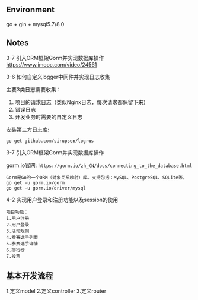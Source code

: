 ## Environment

go + gin + mysql5.7/8.0

## Notes

3-7 引入ORM框架Gorm并实现数据库操作 https://www.imooc.com/video/24561

3-6 如何自定义logger中间件并实现日志收集

主要3类日志需要收集：
1. 项目的请求日志（类似Nginx日志，每次请求都保留下来）
2. 错误日志
3. 开发业务时需要的自定义日志

安装第三方日志库:
```
go get github.com/sirupsen/logrus
```

3-7 引入ORM框架Gorm并实现数据库操作

gorm.io官网: `https://gorm.io/zh_CN/docs/connecting_to_the_database.html`

```
Gorm是Go的一个ORM（对象关系映射）库。支持包括：MySQL、PostgreSQL、SQLite等。
go get -u gorm.io/gorm
go get -u gorm.io/driver/mysql
```

4-2 实现用户登录和注册功能以及session的使用

```
项目功能：
1.用户注册
2.用户登录
3.活动规则
4.参赛选手列表
5.参赛选手详情
6.排行榜
7.投票
```

## 基本开发流程

1.定义model
2.定义controller
3.定义router
